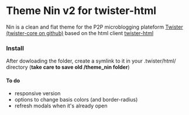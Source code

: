Theme Nin v2 for twister-html
=============================

Nin is a clean and flat theme for the P2P microblogging plateform [Twister](http://twister.net.co) [(twister-core on github)](https://github.com/miguelfreitas/twister-core) based on the html client [twister-html](https://github.com/miguelfreitas/twister-html)

### Install
After dowloading the folder, create a symlink to it in your .twister/html/ directory (**take care to save old /theme_nin folder**)


####  To do
+ responsive version
+ options to change basis colors (and border-radius)
+ refresh modals when it's already open